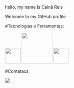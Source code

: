 hello, my name is Cainã Reis

Welcome to my GitHub profile

#Tecnologias e Ferramentas:

<img src="https://cdn.jsdelivr.net/gh/devicons/devicon/icons/python/python-original.svg" width="50" height="50"/> 
<img src="https://cdn.jsdelivr.net/gh/devicons/devicon/icons/pycharm/pycharm-original-wordmark.svg" width="100" height="100/>


#possuo conhecimento em:

<img src="https://cdn.jsdelivr.net/gh/devicons/devicon/icons/php/php-plain.svg" width="50" height="50"/>
<img src="https://cdn.jsdelivr.net/gh/devicons/devicon/icons/android/android-plain-wordmark.svg" width="50" height="50"/>
                                                                                                                       
 #Contatacs
                                                                                                                       
<a href="https://instagram.com/caina.darc" target="_blank"><img src="https://img.shields.io/badge/-Instagram-%23E4405F?style=for-the-badge&logo=instagram&logoColor=white" target="_blank"></a>
          
